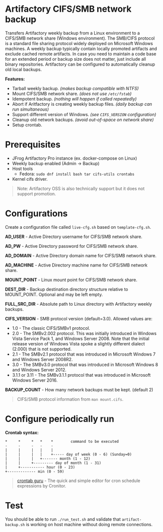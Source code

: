 # Artifactory CIFS/SMB network backup

Transfers Artifactory weekly backup from a Linux environment to a CIFS/SMB network share (Windows environment).
The SMB/CIFS protocol is a standard file sharing protocol widely deployed on Microsoft Windows machines.
A weekly backup typically contain locally promoted artifacts and exclude cached remote artifacts.
In case you need to maintain a code base for an extended period or backup size does not matter, just include all binary repositories.
Artifactory can be configured to automatically cleanup old local backups.

**Features:**

- Tarball weekly backup. _(makes backup compatible with NTFS)_
- Mount CIFS/SMB network share. _(does not use `/etc/fstab`)_
- Idempotent backup. _(nothing will happen if called repeatedly)_
- Abort if Aritfactory is creating weekly backup files. _(daily backup can run simultaneous)_
- Support different version of Windows. _(see `CIFS_VERSION` configuration)_
- Cleanup old network backups. _(avoid out-of-space on network share)_
- Setup crontab.

# Prerequisites

- JFrog Artifactory Pro instance (ex. docker-compose on Linux)
- Weekly backup enabled (Admin -> Backup)
- Host tools
  - Fedora: `sudo dnf install bash tar cifs-utils crontabs`
- Kernel cifs driver.

> Note: Artifactory OSS is also technically support but it does not support promotion.

# Configurations

Create a configuration file called `live-cfg.sh` based on `template-cfg.sh`.

**AD_USER** - Active Directory username for CIFS/SMB network share.

**AD_PW** - Active Directory password for CIFS/SMB network share.

**AD_DOMAIN** - Active Directory domain name for CIFS/SMB network share.

**AD_MACHINE** - Active Directory machine name for CIFS/SMB network share.

**MOUNT_POINT** - Linux mount point for CIFS/SMB network share.

**DEST_DIR** - Backup destination directory structure relative to MOUNT_POINT. Optional and may be left empty.

**FULL_SRC_DIR** - Absolute path to Linux directory with Artifactory weekly backups.

**CIFS_VERSION** - SMB protocol version (default=3.0). Allowed values are:
  - 1.0 - The classic CIFS/SMBv1 protocol.
  - 2.0 - The SMBv2.002 protocol. This was initially introduced in Windows Vista Service Pack 1, and Windows Server 2008.
  Note that the initial release version of Windows Vista spoke a slightly different dialect (2.000) that is not supported.
  - 2.1 - The SMBv2.1 protocol that was introduced in Microsoft Windows 7 and Windows Server 2008R2.
  - 3.0 - The SMBv3.0 protocol that was introduced in Microsoft Windows 8 and Windows Server 2012.
  - 3.1.1 or 3.11 - The SMBv3.1.1 protocol that was introduced in Microsoft Windows Server 2016.

**BACKUP_COUNT** - How many network backups must be kept. (default 2)

> CIFS/SMB protocol information from `man mount.cifs`.

# Configure periodically run


**Crontab syntax:**

```
*     *     *   *    *        command to be executed
-     -     -   -    -
|     |     |   |    |
|     |     |   |    +----- day of week (0 - 6) (Sunday=0)
|     |     |   +------- month (1 - 12)
|     |     +--------- day of month (1 - 31)
|     +----------- hour (0 - 23)
+------------- min (0 - 59)
```

> [crontab guru](https://crontab.guru/) - The quick and simple editor for cron schedule expressions by Cronitor.

# Test

You should be able to run `./run_test.sh` and validate that `artifact-backup.sh` is working on host machine without doing remote connections.
